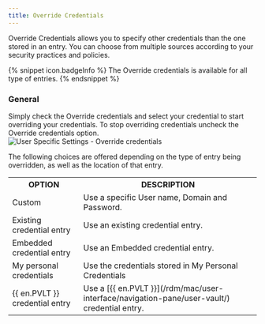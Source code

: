 ```yaml
---
title: Override Credentials
---
```

Override Credentials allows you to specify other credentials than the one stored in an entry. You can choose from multiple sources according to your security practices and policies.  

{% snippet icon.badgeInfo %}
The Override credentials is available for all type of entries. 
{% endsnippet %}
 
### General 
Simply check the Override credentials and select your credential to start overriding your credentials. To stop overriding credentials uncheck the Override credentials option.  
![User Specific Settings - Override credentials](/img/en/rdm/mac/clip10338.png) 

The following choices are offered depending on the type of entry being overridden, as well as the location of that entry. 

<table>
	<tr>
		<th>
OPTION 
		</th>
		<th>
DESCRIPTION 
		</th>
	</tr>
	<tr>
		<td>
Custom 
		</td>
		<td>
Use a specific User name, Domain and Password. 
		</td>
	</tr>
	<tr>
		<td>
Existing credential entry 
		</td>
		<td>
Use an existing credential entry. 
		</td>
	</tr>
	<tr>
		<td>
Embedded credential entry 
		</td>
		<td>
Use an Embedded credential entry. 
		</td>
	</tr>
	<tr>
		<td>
My personal credentials 
		</td>
		<td>
Use the credentials stored in My Personal Credentials 
		</td>
	</tr>
	<tr>
		<td>
{{ en.PVLT }} credential entry 
		</td>
		<td>
Use a [{{ en.PVLT }}](/rdm/mac/user-interface/navigation-pane/user-vault/) credential entry. 
		</td>
	</tr>
</table>


